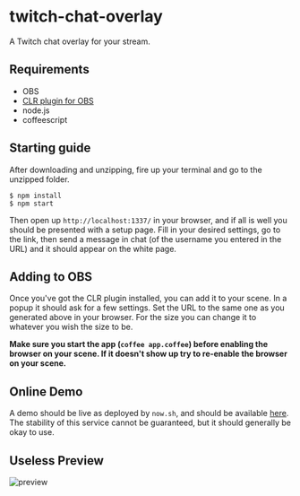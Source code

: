 # twitch-chat-overlay

A Twitch chat overlay for your stream.

## Requirements

- OBS
- [CLR plugin for OBS](https://obsproject.com/forum/resources/clr-browser-source-plugin.22/)
- node.js
- coffeescript

## Starting guide

After downloading and unzipping, fire up your terminal and go to the unzipped folder.

	$ npm install
	$ npm start

Then open up `http://localhost:1337/` in your browser, and if all is well you should be presented with a setup page. Fill in your desired settings, go to the link, then send a message in chat (of the username you entered in the URL) and it should appear on the white page.

## Adding to OBS

Once you've got the CLR plugin installed, you can add it to your scene. In a popup it should ask for a few settings. Set the URL to the same one as you generated above in your browser. For the size you can change it to whatever you wish the size to be.

**Make sure you start the app (`coffee app.coffee`) before enabling the browser on your scene. If it doesn't show up try to re-enable the browser on your scene.**

## Online Demo

A demo should be live as deployed by `now.sh`, and should be available [here](http://tco.nc.nexerq.cf/). The stability of this service cannot be guaranteed, but it should generally be okay to use.

## Useless Preview

![preview](preview.png)